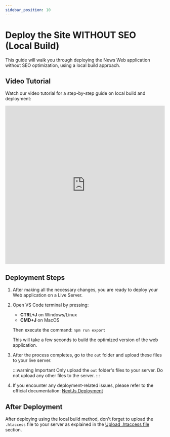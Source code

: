 ```yaml
---
sidebar_position: 10
---
```


# Deploy the Site WITHOUT SEO (Local Build)

This guide will walk you through deploying the News Web application without SEO optimization, using a local build approach.

## Video Tutorial

Watch our video tutorial for a step-by-step guide on local build and deployment:

<iframe width="100%" height="500" style={{borderRadius: "12px", marginTop: "12px"}}
    src="https://www.youtube.com/embed/wfvMgiN2GDk?si=Mf1CTygSpJ4QpSE9"
    title="YouTube video player" frameBorder="0"
    allow="accelerometer; autoplay; clipboard-write; encrypted-media; gyroscope; picture-in-picture; web-share"
    referrerPolicy="strict-origin-when-cross-origin" allowFullScreen></iframe>

## Deployment Steps

1. After making all the necessary changes, you are ready to deploy your Web application on a Live Server.

2. Open VS Code terminal by pressing:

   - **CTRL+J** on Windows/Linux
   - **CMD+J** on MacOS

   Then execute the command: `npm run export`

   This will take a few seconds to build the optimized version of the web application.

3. After the process completes, go to the `out` folder and upload these files to your live server.

   :::warning Important
   Only upload the `out` folder's files to your server. Do not upload any other files to the server.
   :::

4. If you encounter any deployment-related issues, please refer to the official documentation: [NextJs Deployment](https://nextjs.org/docs/pages/building-your-application/deploying)

## After Deployment

After deploying using the local build method, don't forget to upload the `.htaccess` file to your server as explained in the [Upload .htaccess file](upload-htaccess) section.

